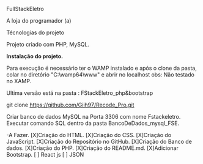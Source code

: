 

FullStackEletro

A loja do programador (a)

Técnologias do projeto
  
Projeto criado com PHP, MySQL.<p>

**Instalação do projeto.**
  
Para execução é necessário ter o WAMP instalado e após o clone da pasta, colar no diretório "C:\wamp64\www" e abrir no localhost
obs: Não testado no XAMP.<p>

Ultima versão está na pasta : FStackEletro_php&bootstrap<p>

git clone https://github.com/Giih97/Recode_Pro.git<p>
Criar banco de dados MySQL na Porta 3306 com nome Fstackeletro. Executar comando SQL dentro da pasta BancoDeDados_mysql_FSE.<p>


-A Fazer.
 [X]Criação do HTML.
 [X]Criação do CSS.
 [X]Criação do JavaScript.
 [X]Criação do Repositório no GitHub.
 [X]Criação do Banco de dados.
 [X]Criação do PHP.
 [X]Criação do README.md.
 [X]Adicionar Bootstrap.
 [ ] React js
 [ ] JSON
 
